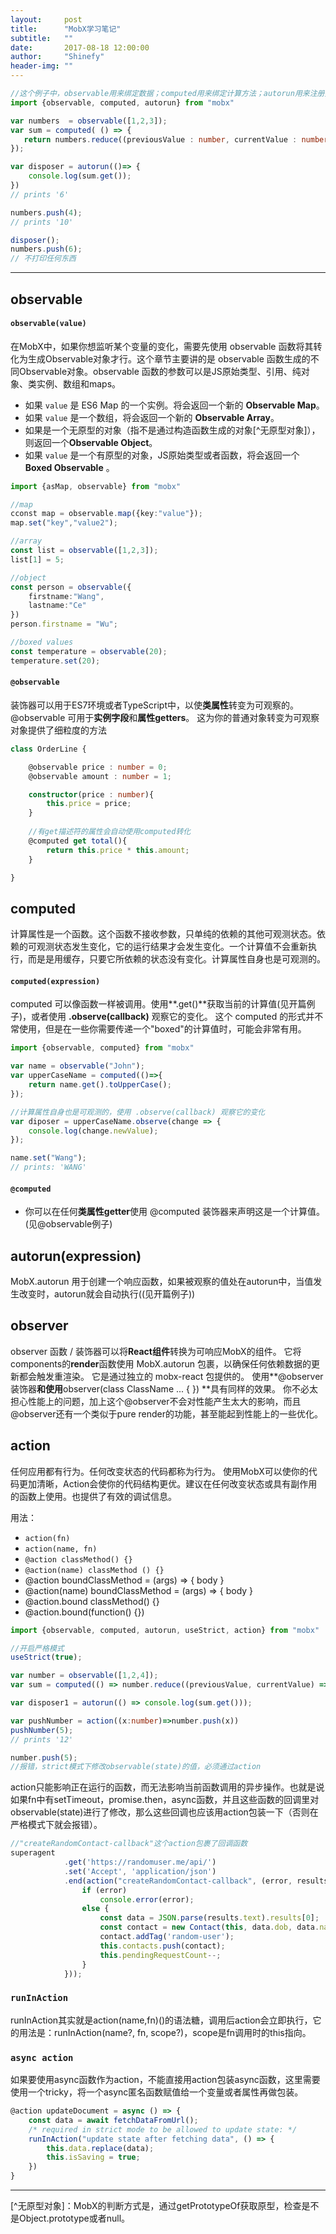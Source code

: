 ```yaml
---
layout:     post
title:      "MobX学习笔记"
subtitle:   ""
date:       2017-08-18 12:00:00
author:     "Shinefy"
header-img: ""
---
```



```typescript
//这个例子中，observable用来绑定数据；computed用来绑定计算方法；autorun用来注册数据变化时响应的方法，返回的函数用来取消响应。
import {observable, computed, autorun} from "mobx"

var numbers  = observable([1,2,3]);
var sum = computed( () => {
   return numbers.reduce((previousValue : number, currentValue : number) =>  previousValue + currentValue ,0)
});

var disposer = autorun(()=> {
    console.log(sum.get());
})
// prints '6'

numbers.push(4);
// prints '10'

disposer();
numbers.push(6);
// 不打印任何东西
```
			   
-------------------

## 	observable
####  `observable(value)`
在MobX中，如果你想监听某个变量的变化，需要先使用 observable 函数将其转化为生成Observable对象才行。这个章节主要讲的是 observable 函数生成的不同Observable对象。observable 函数的参数可以是JS原始类型、引用、纯对象、类实例、数组和maps。 
- 如果 `value` 是 ES6 Map 的一个实例。将会返回一个新的 **Observable Map**。
- 如果 `value` 是一个数组，将会返回一个新的 **Observable Array**。
- 如果是一个无原型的对象（指不是通过构造函数生成的对象[^无原型对象]），则返回一个**Observable Object**。
- 如果 `value` 是一个有原型的对象，JS原始类型或者函数，将会返回一个 **Boxed Observable** 。


```typescript
import {asMap, observable} from "mobx"

//map
cconst map = observable.map({key:"value"});
map.set("key","value2");

//array
const list = observable([1,2,3]);
list[1] = 5;

//object
const person = observable({
    firstname:"Wang",
    lastname:"Ce"
})
person.firstname = "Wu";

//boxed values
const temperature = observable(20);
temperature.set(20);
```

#### `@observable`
装饰器可以用于ES7环境或者TypeScript中，以使**类属性**转变为可观察的。 @observable 可用于**实例字段**和**属性getters**。 这为你的普通对象转变为可观察对象提供了细粒度的方法

```typescript
class OrderLine {

    @observable price : number = 0;
    @observable amount : number = 1;

    constructor(price : number){
        this.price = price;
    }
	
	//有get描述符的属性会自动使用computed转化
    @computed get total(){
        return this.price * this.amount;
    }

}
```

## computed
计算属性是一个函数。这个函数不接收参数，只单纯的依赖的其他可观测状态。依赖的可观测状态发生变化，它的运行结果才会发生变化。一个计算值不会重新执行，而是是用缓存，只要它所依赖的状态没有变化。计算属性自身也是可观测的。
#### `computed(expression)`
computed 可以像函数一样被调用。使用**.get()**获取当前的计算值(见开篇例子)，或者使用 **.observe(callback)** 观察它的变化。 这个 computed 的形式并不常使用，但是在一些你需要传递一个"boxed"的计算值时，可能会非常有用。

```typescript
import {observable, computed} from "mobx"

var name = observable("John");
var upperCaseName = computed(()=>{
    return name.get().toUpperCase();
});

//计算属性自身也是可观测的，使用 .observe(callback) 观察它的变化
var diposer = upperCaseName.observe(change => {
    console.log(change.newValue);
});

name.set("Wang");
// prints: 'WANG'
```


#### `@computed`
- 你可以在任何**类属性getter**使用 @computed 装饰器来声明这是一个计算值。(见@observable例子)



## autorun(expression)
MobX.autorun 用于创建一个响应函数，如果被观察的值处在autorun中，当值发生改变时，autorun就会自动执行((见开篇例子))



## observer
observer 函数 / 装饰器可以将**React组件**转换为可响应MobX的组件。 它将components的**render**函数使用 MobX.autorun 包裹，以确保任何依赖数据的更新都会触发重渲染。 它是通过独立的 mobx-react 包提供的。
使用**@observer 装饰器**和使用**observer(class ClassName ... { }) **具有同样的效果。
你不必太担心性能上的问题，加上这个@observer不会对性能产生太大的影响，而且@observer还有一个类似于pure render的功能，甚至能起到性能上的一些优化。
 


## action
任何应用都有行为。任何改变状态的代码都称为行为。 使用MobX可以使你的代码更加清晰，Action会使你的代码结构更优。建议在任何改变状态或具有副作用的函数上使用。也提供了有效的调试信息。

用法：
- `action(fn)`
- `action(name, fn)`
- `@action classMethod() {}`
- `@action(name) classMethod () {}`
- @action boundClassMethod = (args) => { body }
- @action(name) boundClassMethod = (args) => { body }
- @action.bound classMethod() {}
- @action.bound(function() {})

```typescript
import {observable, computed, autorun, useStrict, action} from "mobx"

//开启严格模式
useStrict(true);

var number = observable([1,2,4]);
var sum = computed(() => number.reduce((previousValue, currentValue) => previousValue + currentValue),0);

var disposer1 = autorun(() => console.log(sum.get()));

var pushNumber = action((x:number)=>number.push(x))
pushNumber(5);
// prints '12'

number.push(5);
//报错，strict模式下修改observable(state)的值，必须通过action
```


action只能影响正在运行的函数，而无法影响当前函数调用的异步操作。也就是说如果fn中有setTimeout，promise.then，async函数，并且这些函数的回调里对observable(state)进行了修改，那么这些回调也应该用action包装一下（否则在严格模式下就会报错）。

```typescript
//"createRandomContact-callback"这个action包裹了回调函数
superagent
            .get('https://randomuser.me/api/')
            .set('Accept', 'application/json')
            .end(action("createRandomContact-callback", (error, results) => {
                if (error)
                    console.error(error);
                else {
                    const data = JSON.parse(results.text).results[0];
                    const contact = new Contact(this, data.dob, data.name, data.login.username, data.picture)
                    contact.addTag('random-user');
                    this.contacts.push(contact);
                    this.pendingRequestCount--;
                }
            }));
```

### `runInAction`
runInAction其实就是action(name,fn)()的语法糖，调用后action会立即执行，它的用法是：runInAction(name?, fn, scope?)，scope是fn调用时的this指向。

### `async action `
如果要使用async函数作为action，不能直接用action包装async函数，这里需要使用一个tricky，将一个async匿名函数赋值给一个变量或者属性再做包装。

```typescript
@action updateDocument = async () => {
    const data = await fetchDataFromUrl();
    /* required in strict mode to be allowed to update state: */
    runInAction("update state after fetching data", () => {
        this.data.replace(data);
        this.isSaving = true;
    })
}
```
-------------------
                    
[^无原型对象]：MobX的判断方式是，通过getPrototypeOf获取原型，检查是不是Object.prototype或者null。



